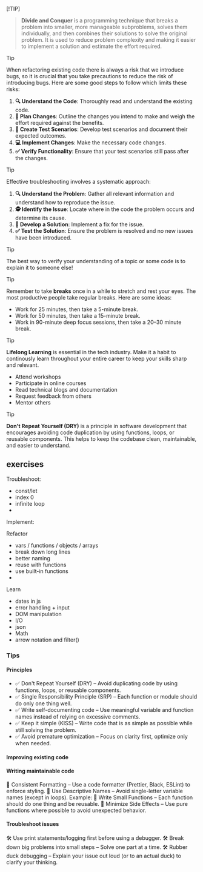 

[!TIP]
> **Divide and Conquer** is a programming technique that breaks a problem into smaller, more manageable subproblems, solves them individually, and then combines their solutions to solve the original problem. It is used to reduce problem complexity and making it easier to implement a solution and estimate the effort required.

> [!TIP]
> When refactoring existing code there is always a risk that we introduce bugs, so it is crucial that you take precautions to reduce the risk of introducing bugs. Here are some good steps to follow which limits these risks:
> 1. **🔍 Understand the Code**: Thoroughly read and understand the existing code.
> 2. **📝 Plan Changes**: Outline the changes you intend to make and weigh the effort required against the benefits.
> 3. **🧪 Create Test Scenarios**: Develop test scenarios and document their expected outcomes.
> 4. **💻 Implement Changes**: Make the necessary code changes.
> 5. **✅ Verify Functionality**: Ensure that your test scenarios still pass after the changes.


> [!TIP]
> Effective troubleshooting involves a systematic approach:
> 1. **🔍 Understand the Problem**: Gather all relevant information and understand how to reproduce the issue.
> 2. **🕵️ Identify the Issue**: Locate where in the code the problem occurs and determine its cause.
> 3. **🔧 Develop a Solution**: Implement a fix for the issue.
> 4. **✅ Test the Solution**: Ensure the problem is resolved and no new issues have been introduced.




> [!TIP]
> The best way to verify your understanding of a topic or some code is to explain it to someone else!

> [!TIP]
> Remember to take **breaks** once in a while to stretch and rest your eyes. The most productive people take regular breaks. Here are some ideas:
> * Work for 25 minutes, then take a 5-minute break.
> * Work for 50 minutes, then take a 15-minute break.
> * Work in 90-minute deep focus sessions, then take a 20–30 minute break.




> [!TIP]
> **Lifelong Learning** is essential in the tech industry. Make it a habit to continously learn throughout your entire career to keep your skills sharp and relevant.
> * Attend workshops
> * Participate in online courses
> * Read technical blogs and documentation
> * Request feedback from others
> * Mentor others

> [!TIP]
> **Don't Repeat Yourself (DRY)** is a principle in software development that encourages avoiding code duplication by using functions, loops, or reusable components. This helps to keep the codebase clean, maintainable, and easier to understand.




## exercises

Troubleshoot:
* const/let
* index 0
* infinite loop
* 

Implement:

Refactor
- vars / functions / objects / arrays
- break down long lines
- better naming
- reuse with functions
- use built-in functions
- 


Learn
* dates in js
* error handling + input
* DOM manipulation
* I/O
* json
* Math
* arrow notation and filter()




### Tips

#### Principles
* ✅ Don't Repeat Yourself (DRY) – Avoid duplicating code by using functions, loops, or reusable components.
* ✅ Single Responsibility Principle (SRP) – Each function or module should do only one thing well.
* ✅ Write self-documenting code – Use meaningful variable and function names instead of relying on excessive comments.
* ✅ Keep it simple (KISS) – Write code that is as simple as possible while still solving the problem.
* ✅ Avoid premature optimization – Focus on clarity first, optimize only when needed.

#### Improving existing code

#### Writing maintainable code
🔹 Consistent Formatting – Use a code formatter (Prettier, Black, ESLint) to enforce styling.
🔹 Use Descriptive Names – Avoid single-letter variable names (except in loops). Example:
🔹 Write Small Functions – Each function should do one thing and be reusable.
🔹 Minimize Side Effects – Use pure functions where possible to avoid unexpected behavior.

#### Troubleshoot issues
🛠 Use print statements/logging first before using a debugger.
🛠 Break down big problems into small steps – Solve one part at a time.
🛠 Rubber duck debugging – Explain your issue out loud (or to an actual duck) to clarify your thinking.
